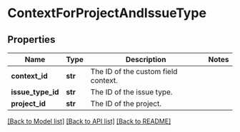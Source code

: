 # ContextForProjectAndIssueType

## Properties
Name | Type | Description | Notes
------------ | ------------- | ------------- | -------------
**context_id** | **str** | The ID of the custom field context. | 
**issue_type_id** | **str** | The ID of the issue type. | 
**project_id** | **str** | The ID of the project. | 

[[Back to Model list]](../README.md#documentation-for-models) [[Back to API list]](../README.md#documentation-for-api-endpoints) [[Back to README]](../README.md)

